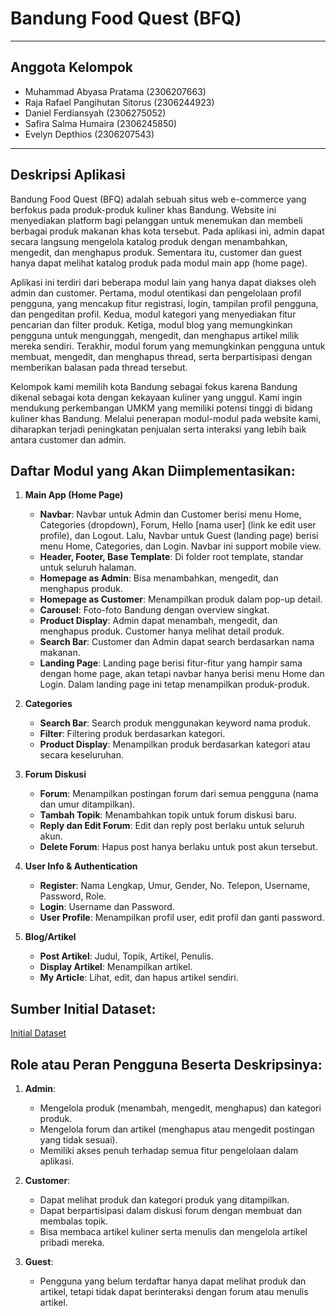 
# Bandung Food Quest (BFQ)

---

## Anggota Kelompok
- Muhammad Abyasa Pratama (2306207663)
- Raja Rafael Pangihutan Sitorus (2306244923)
- Daniel Ferdiansyah (2306275052)
- Safira Salma Humaira (2306245850)
- Evelyn Depthios (2306207543)

---

## Deskripsi Aplikasi
Bandung Food Quest (BFQ) adalah sebuah situs web e-commerce yang berfokus pada produk-produk kuliner khas Bandung. Website ini menyediakan platform bagi pelanggan untuk menemukan dan membeli berbagai produk makanan khas kota tersebut. Pada aplikasi ini, admin dapat secara langsung mengelola katalog produk dengan menambahkan, mengedit, dan menghapus produk. Sementara itu, customer dan guest hanya dapat melihat katalog produk pada modul main app (home page).

Aplikasi ini terdiri dari beberapa modul lain yang hanya dapat diakses oleh admin dan customer. Pertama, modul otentikasi dan pengelolaan profil pengguna, yang mencakup fitur registrasi, login, tampilan profil pengguna, dan pengeditan profil. Kedua, modul kategori yang menyediakan fitur pencarian dan filter produk. Ketiga, modul blog yang memungkinkan pengguna untuk mengunggah, mengedit, dan menghapus artikel milik mereka sendiri. Terakhir, modul forum yang memungkinkan pengguna untuk membuat, mengedit, dan menghapus thread, serta berpartisipasi dengan memberikan balasan pada thread tersebut.

Kelompok kami memilih kota Bandung sebagai fokus karena Bandung dikenal sebagai kota dengan kekayaan kuliner yang unggul. Kami ingin mendukung perkembangan UMKM yang memiliki potensi tinggi di bidang kuliner khas Bandung. Melalui penerapan modul-modul pada website kami, diharapkan terjadi peningkatan penjualan serta interaksi yang lebih baik antara customer dan admin.

## Daftar Modul yang Akan Diimplementasikan:
1. **Main App (Home Page)**
   - **Navbar**: Navbar untuk Admin dan Customer berisi menu Home, Categories (dropdown), Forum, Hello [nama user] (link ke edit user profile), dan Logout. Lalu, Navbar untuk Guest (landing page) berisi menu Home, Categories, dan Login. Navbar ini support mobile view.
   - **Header, Footer, Base Template**: Di folder root template, standar untuk seluruh halaman.
   - **Homepage as Admin**: Bisa menambahkan, mengedit, dan menghapus produk.
   - **Homepage as Customer**: Menampilkan produk dalam pop-up detail.
   - **Carousel**: Foto-foto Bandung dengan overview singkat.
   - **Product Display**: Admin dapat menambah, mengedit, dan menghapus produk. Customer hanya melihat detail produk.
   - **Search Bar**: Customer dan Admin dapat search berdasarkan nama makanan.
   - **Landing Page**: Landing page berisi fitur-fitur yang hampir sama dengan home page, akan tetapi navbar hanya berisi menu Home dan Login. Dalam landing page ini tetap menampilkan produk-produk.

2. **Categories**
   - **Search Bar**: Search produk menggunakan keyword nama produk.
   - **Filter**: Filtering produk berdasarkan kategori.
   - **Product Display**: Menampilkan produk berdasarkan kategori atau secara keseluruhan.

3. **Forum Diskusi**
   - **Forum**: Menampilkan postingan forum dari semua pengguna (nama dan umur ditampilkan).
   - **Tambah Topik**: Menambahkan topik untuk forum diskusi baru.
   - **Reply dan Edit Forum**: Edit dan reply post berlaku untuk seluruh akun.
   - **Delete Forum**: Hapus post hanya berlaku untuk post akun tersebut.

4. **User Info & Authentication**
   - **Register**: Nama Lengkap, Umur, Gender, No. Telepon, Username, Password, Role.
   - **Login**: Username dan Password.
   - **User Profile**: Menampilkan profil user, edit profil dan ganti password.

5. **Blog/Artikel**
   - **Post Artikel**: Judul, Topik, Artikel, Penulis.
   - **Display Artikel**: Menampilkan artikel.
   - **My Article**: Lihat, edit, dan hapus artikel sendiri.

## Sumber Initial Dataset:
[Initial Dataset](https://docs.google.com/spreadsheets/d/17DGOKHDmYB2t5OF1HMo6wjNFQnZkCA3M83gFQPy6X2A/edit?gid=0#gid=0)

## Role atau Peran Pengguna Beserta Deskripsinya:
1. **Admin**:
   - Mengelola produk (menambah, mengedit, menghapus) dan kategori produk.
   - Mengelola forum dan artikel (menghapus atau mengedit postingan yang tidak sesuai).
   - Memiliki akses penuh terhadap semua fitur pengelolaan dalam aplikasi.

2. **Customer**:
   - Dapat melihat produk dan kategori produk yang ditampilkan.
   - Dapat berpartisipasi dalam diskusi forum dengan membuat dan membalas topik.
   - Bisa membaca artikel kuliner serta menulis dan mengelola artikel pribadi mereka.

3. **Guest**:
   - Pengguna yang belum terdaftar hanya dapat melihat produk dan artikel, tetapi tidak dapat berinteraksi dengan forum atau menulis artikel.
